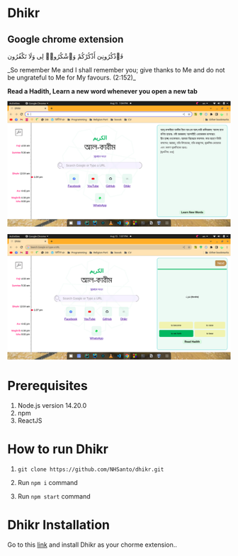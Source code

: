 # **Dhikr**
## Google chrome extension 

فَٱذْكُرُونِىٓ أَذْكُرْكُمْ وَٱشْكُرُوا۟ لِى وَلَا تَكْفُرُون

<p>_So remember Me and I shall remember you; give thanks to Me and do not be ungrateful to Me for My favours. (2:152)_</p>

**Read a Hadith, Learn a new word whenever you open a new tab**


![Hadith](public/hadith.png)

![Arabic Quiz](public/arabic_quiz.png)

# **Prerequisites**
1. Node.js version 14.20.0
2. npm
3. ReactJS

# **How to run Dhikr**
1. ```git clone https://github.com/NHSanto/dhikr.git```

2. Run `npm i` command
3. Run `npm start` command

# **Dhikr Installation**
Go to this [link](https://chrome.google.com/webstore/detail/dhikr-chrome-extension/alhhipkdolifadffnollpkijfpnlnfka/related?authuser=1) and install Dhikr as your chorme extension..